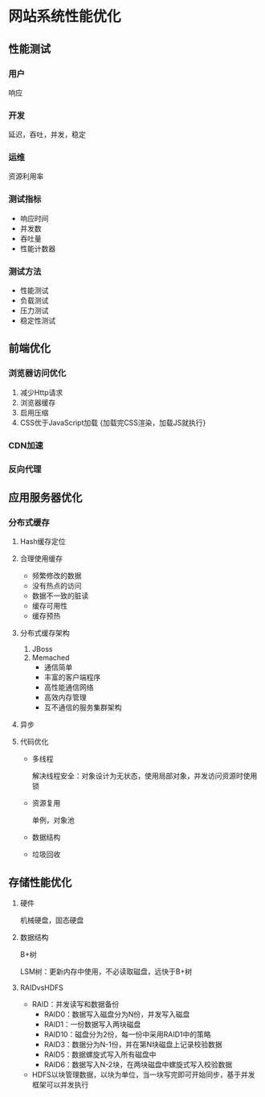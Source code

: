 # 网站系统性能优化

## 性能测试

### 用户

响应

### 开发

延迟，吞吐，并发，稳定

### 运维

资源利用率

### 测试指标

- 响应时间
- 并发数
- 吞吐量
- 性能计数器

### 测试方法

- 性能测试
- 负载测试
- 压力测试
- 稳定性测试

## 前端优化

### 浏览器访问优化

1. 减少Http请求
2. 浏览器缓存
3. 启用压缩
4. CSS优于JavaScript加载 {加载完CSS渲染，加载JS就执行}

### CDN加速

### 反向代理

## 应用服务器优化

### 分布式缓存

1. Hash缓存定位

2. 合理使用缓存

    - 频繁修改的数据
    - 没有热点的访问
    - 数据不一致的脏读
    - 缓存可用性
    - 缓存预热

3. 分布式缓存架构

    1. JBoss
    2. Memached
        - 通信简单
        - 丰富的客户端程序
        - 高性能通信网络
        - 高效内存管理
        - 互不通信的服务集群架构

4. 异步

5. 代码优化

    - 多线程

        解决线程安全：对象设计为无状态，使用局部对象，并发访问资源时使用锁

    - 资源复用

        单例，对象池

    - 数据结构

    - 垃圾回收

## 存储性能优化

1. 硬件

    机械硬盘，固态硬盘

2. 数据结构

    B+树

    LSM树：更新内存中使用，不必读取磁盘，远快于B+树

3. RAIDvsHDFS

    - RAID：并发读写和数据备份
        - RAID0：数据写入磁盘分为N份，并发写入磁盘
        - RAID1：一份数据写入两块磁盘
        - RAID10：磁盘分为2份，每一份中采用RAID1中的策略
        - RAID3：数据分为N-1份，并在第N块磁盘上记录校验数据
        - RAID5：数据螺旋式写入所有磁盘中
        - RAID6：数据写入N-2块，在两块磁盘中螺旋式写入校验数据
    - HDFS以块管理数据，以块为单位，当一块写完即可开始同步，基于并发框架可以并发执行